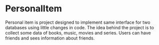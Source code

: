 # PersonalItem
 Personal item is project designed to implement same interface for two databases using little changes in code. The idea behind the project is to collect some data of books, music, movies and series. Users can have friends and sees information about friends.
